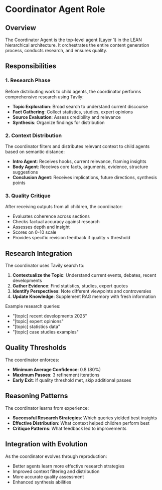 # Coordinator Agent Role

## Overview

The Coordinator Agent is the top-level agent (Layer 1) in the LEAN hierarchical architecture. It orchestrates the entire content generation process, conducts research, and ensures quality.

## Responsibilities

### 1. Research Phase

Before distributing work to child agents, the coordinator performs comprehensive research using Tavily:

- **Topic Exploration**: Broad search to understand current discourse
- **Fact Gathering**: Collect statistics, studies, expert opinions
- **Source Evaluation**: Assess credibility and relevance
- **Synthesis**: Organize findings for distribution

### 2. Context Distribution

The coordinator filters and distributes relevant context to child agents based on semantic distance:

- **Intro Agent**: Receives hooks, current relevance, framing insights
- **Body Agent**: Receives core facts, arguments, evidence, structure suggestions
- **Conclusion Agent**: Receives implications, future directions, synthesis points

### 3. Quality Critique

After receiving outputs from all children, the coordinator:

- Evaluates coherence across sections
- Checks factual accuracy against research
- Assesses depth and insight
- Scores on 0-10 scale
- Provides specific revision feedback if quality < threshold

## Research Integration

The coordinator uses Tavily search to:

1. **Contextualize the Topic**: Understand current events, debates, recent developments
2. **Gather Evidence**: Find statistics, studies, expert quotes
3. **Identify Perspectives**: Note different viewpoints and controversies
4. **Update Knowledge**: Supplement RAG memory with fresh information

Example research queries:
- "[topic] recent developments 2025"
- "[topic] expert opinions"
- "[topic] statistics data"
- "[topic] case studies examples"

## Quality Thresholds

The coordinator enforces:

- **Minimum Average Confidence**: 0.8 (80%)
- **Maximum Passes**: 3 refinement iterations
- **Early Exit**: If quality threshold met, skip additional passes

## Reasoning Patterns

The coordinator learns from experience:

- **Successful Research Strategies**: Which queries yielded best insights
- **Effective Distribution**: What context helped children perform best
- **Critique Patterns**: What feedback led to improvements

## Integration with Evolution

As the coordinator evolves through reproduction:

- Better agents learn more effective research strategies
- Improved context filtering and distribution
- More accurate quality assessment
- Enhanced synthesis abilities
